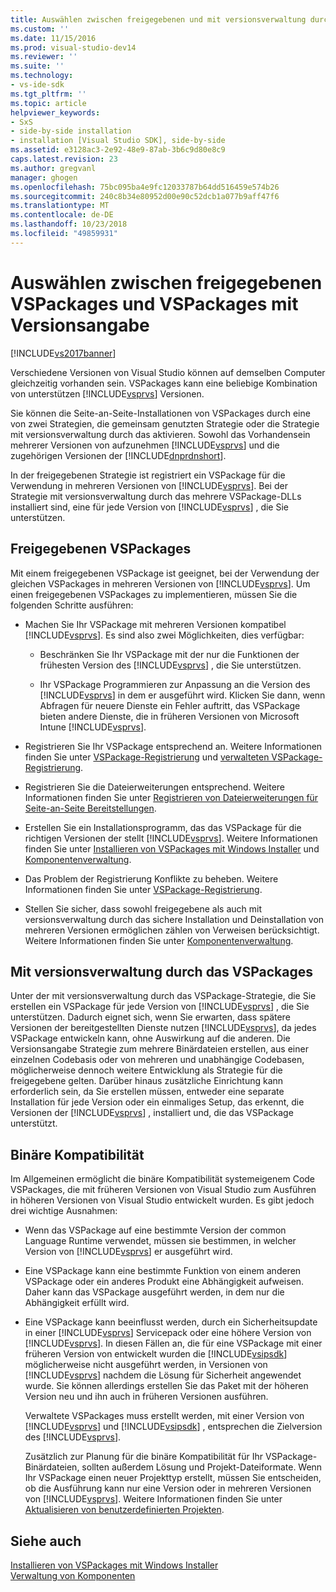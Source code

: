 ```yaml
---
title: Auswählen zwischen freigegebenen und mit versionsverwaltung durch das VSPackages | Microsoft-Dokumentation
ms.custom: ''
ms.date: 11/15/2016
ms.prod: visual-studio-dev14
ms.reviewer: ''
ms.suite: ''
ms.technology:
- vs-ide-sdk
ms.tgt_pltfrm: ''
ms.topic: article
helpviewer_keywords:
- SxS
- side-by-side installation
- installation [Visual Studio SDK], side-by-side
ms.assetid: e3128ac3-2e92-48e9-87ab-3b6c9d80e8c9
caps.latest.revision: 23
ms.author: gregvanl
manager: ghogen
ms.openlocfilehash: 75bc095ba4e9fc12033787b64dd516459e574b26
ms.sourcegitcommit: 240c8b34e80952d00e90c52dcb1a077b9aff47f6
ms.translationtype: MT
ms.contentlocale: de-DE
ms.lasthandoff: 10/23/2018
ms.locfileid: "49859931"
---
```

# <a name="choosing-between-shared-and-versioned-vspackages"></a>Auswählen zwischen freigegebenen VSPackages und VSPackages mit Versionsangabe
[!INCLUDE[vs2017banner](../includes/vs2017banner.md)]

Verschiedene Versionen von Visual Studio können auf demselben Computer gleichzeitig vorhanden sein. VSPackages kann eine beliebige Kombination von unterstützen [!INCLUDE[vsprvs](../includes/vsprvs-md.md)] Versionen.  
  
 Sie können die Seite-an-Seite-Installationen von VSPackages durch eine von zwei Strategien, die gemeinsam genutzten Strategie oder die Strategie mit versionsverwaltung durch das aktivieren. Sowohl das Vorhandensein mehrerer Versionen von aufzunehmen [!INCLUDE[vsprvs](../includes/vsprvs-md.md)] und die zugehörigen Versionen der [!INCLUDE[dnprdnshort](../includes/dnprdnshort-md.md)].  
  
 In der freigegebenen Strategie ist registriert ein VSPackage für die Verwendung in mehreren Versionen von [!INCLUDE[vsprvs](../includes/vsprvs-md.md)]. Bei der Strategie mit versionsverwaltung durch das mehrere VSPackage-DLLs installiert sind, eine für jede Version von [!INCLUDE[vsprvs](../includes/vsprvs-md.md)] , die Sie unterstützen.  
  
## <a name="shared-vspackages"></a>Freigegebenen VSPackages  
 Mit einem freigegebenen VSPackage ist geeignet, bei der Verwendung der gleichen VSPackages in mehreren Versionen von [!INCLUDE[vsprvs](../includes/vsprvs-md.md)]. Um einen freigegebenen VSPackages zu implementieren, müssen Sie die folgenden Schritte ausführen:  
  
-   Machen Sie Ihr VSPackage mit mehreren Versionen kompatibel [!INCLUDE[vsprvs](../includes/vsprvs-md.md)]. Es sind also zwei Möglichkeiten, dies verfügbar:  
  
    -   Beschränken Sie Ihr VSPackage mit der nur die Funktionen der frühesten Version des [!INCLUDE[vsprvs](../includes/vsprvs-md.md)] , die Sie unterstützen.  
  
    -   Ihr VSPackage Programmieren zur Anpassung an die Version des [!INCLUDE[vsprvs](../includes/vsprvs-md.md)] in dem er ausgeführt wird. Klicken Sie dann, wenn Abfragen für neuere Dienste ein Fehler auftritt, das VSPackage bieten andere Dienste, die in früheren Versionen von Microsoft Intune [!INCLUDE[vsprvs](../includes/vsprvs-md.md)].  
  
-   Registrieren Sie Ihr VSPackage entsprechend an. Weitere Informationen finden Sie unter [VSPackage-Registrierung](../extensibility/internals/vspackage-registration.md) und [verwalteten VSPackage-Registrierung](http://msdn.microsoft.com/en-us/f69e0ea3-6a92-4639-8ca9-4c9c210e58a1).  
  
-   Registrieren Sie die Dateierweiterungen entsprechend. Weitere Informationen finden Sie unter [Registrieren von Dateierweiterungen für Seite-an-Seite Bereitstellungen](../extensibility/registering-file-name-extensions-for-side-by-side-deployments.md).  
  
-   Erstellen Sie ein Installationsprogramm, das das VSPackage für die richtigen Versionen der stellt [!INCLUDE[vsprvs](../includes/vsprvs-md.md)]. Weitere Informationen finden Sie unter [Installieren von VSPackages mit Windows Installer](../extensibility/internals/installing-vspackages-with-windows-installer.md) und [Komponentenverwaltung](../extensibility/internals/component-management.md).  
  
-   Das Problem der Registrierung Konflikte zu beheben. Weitere Informationen finden Sie unter [VSPackage-Registrierung](../extensibility/internals/vspackage-registration.md).  
  
-   Stellen Sie sicher, dass sowohl freigegebene als auch mit versionsverwaltung durch das sichere Installation und Deinstallation von mehreren Versionen ermöglichen zählen von Verweisen berücksichtigt. Weitere Informationen finden Sie unter [Komponentenverwaltung](../extensibility/internals/component-management.md).  
  
## <a name="versioned-vspackages"></a>Mit versionsverwaltung durch das VSPackages  
 Unter der mit versionsverwaltung durch das VSPackage-Strategie, die Sie erstellen ein VSPackage für jede Version von [!INCLUDE[vsprvs](../includes/vsprvs-md.md)] , die Sie unterstützen. Dadurch eignet sich, wenn Sie erwarten, dass spätere Versionen der bereitgestellten Dienste nutzen [!INCLUDE[vsprvs](../includes/vsprvs-md.md)], da jedes VSPackage entwickeln kann, ohne Auswirkung auf die anderen. Die Versionsangabe Strategie zum mehrere Binärdateien erstellen, aus einer einzelnen Codebasis oder von mehreren und unabhängige Codebasen, möglicherweise dennoch weitere Entwicklung als Strategie für die freigegebene gelten. Darüber hinaus zusätzliche Einrichtung kann erforderlich sein, da Sie erstellen müssen, entweder eine separate Installation für jede Version oder ein einmaliges Setup, das erkennt, die Versionen der [!INCLUDE[vsprvs](../includes/vsprvs-md.md)] , installiert und, die das VSPackage unterstützt.  
  
## <a name="binary-compatibility"></a>Binäre Kompatibilität  
 Im Allgemeinen ermöglicht die binäre Kompatibilität systemeigenem Code VSPackages, die mit früheren Versionen von Visual Studio zum Ausführen in höheren Versionen von Visual Studio entwickelt wurden. Es gibt jedoch drei wichtige Ausnahmen:  
  
- Wenn das VSPackage auf eine bestimmte Version der common Language Runtime verwendet, müssen sie bestimmen, in welcher Version von [!INCLUDE[vsprvs](../includes/vsprvs-md.md)] er ausgeführt wird.  
  
- Eine VSPackage kann eine bestimmte Funktion von einem anderen VSPackage oder ein anderes Produkt eine Abhängigkeit aufweisen. Daher kann das VSPackage ausgeführt werden, in dem nur die Abhängigkeit erfüllt wird.  
  
- Eine VSPackage kann beeinflusst werden, durch ein Sicherheitsupdate in einer [!INCLUDE[vsprvs](../includes/vsprvs-md.md)] Servicepack oder eine höhere Version von [!INCLUDE[vsprvs](../includes/vsprvs-md.md)]. In diesen Fällen an, die für eine VSPackage mit einer früheren Version von entwickelt wurden die [!INCLUDE[vsipsdk](../includes/vsipsdk-md.md)] möglicherweise nicht ausgeführt werden, in Versionen von [!INCLUDE[vsprvs](../includes/vsprvs-md.md)] nachdem die Lösung für Sicherheit angewendet wurde. Sie können allerdings erstellen Sie das Paket mit der höheren Version neu und ihn auch in früheren Versionen ausführen.  
  
  Verwaltete VSPackages muss erstellt werden, mit einer Version von [!INCLUDE[vsprvs](../includes/vsprvs-md.md)] und [!INCLUDE[vsipsdk](../includes/vsipsdk-md.md)] , entsprechen die Zielversion des [!INCLUDE[vsprvs](../includes/vsprvs-md.md)].  
  
  Zusätzlich zur Planung für die binäre Kompatibilität für Ihr VSPackage-Binärdateien, sollten außerdem Lösung und Projekt-Dateiformate. Wenn Ihr VSPackage einen neuer Projekttyp erstellt, müssen Sie entscheiden, ob die Ausführung kann nur eine Version oder in mehreren Versionen von [!INCLUDE[vsprvs](../includes/vsprvs-md.md)]. Weitere Informationen finden Sie unter [Aktualisieren von benutzerdefinierten Projekten](../misc/upgrading-custom-projects.md).  
  
## <a name="see-also"></a>Siehe auch  
 [Installieren von VSPackages mit Windows Installer](../extensibility/internals/installing-vspackages-with-windows-installer.md)   
 [Verwaltung von Komponenten](../extensibility/internals/component-management.md)


